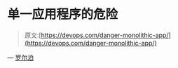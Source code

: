# 单一应用程序的危险

> 原文:[https://devops.com/danger-monolithic-app/](https://devops.com/danger-monolithic-app/)

— [罗尔泊](https://devops.com/author/breselman/)